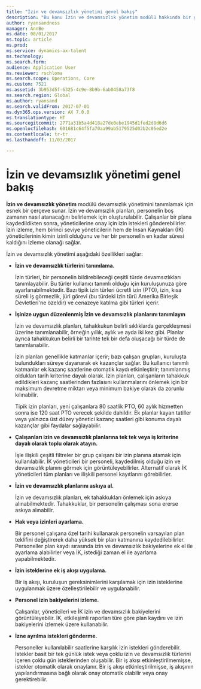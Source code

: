 ```yaml
---
title: "İzin ve devamsızlık yönetimi genel bakış"
description: "Bu konu İzin ve devamsızlık yönetim modülü hakkında bir genel bakış sağlar. Bu modül, devamsızlık yönetimini tanımlamak için esnek bir çerçeve sunar. İzin ve devamsızlık planları, personelin boş zamanın nasıl atanacağını belirlemek için oluşturulabilir."
author: ryansandness
manager: AnnBe
ms.date: 08/01/2017
ms.topic: article
ms.prod: 
ms.service: dynamics-ax-talent
ms.technology: 
ms.search.form: 
audience: Application User
ms.reviewer: rschloma
ms.search.scope: Operations, Core
ms.custom: 7521
ms.assetid: 3b953d5f-6325-4c9e-8b9b-6ab0458a73f8
ms.search.region: Global
ms.author: ryansand
ms.search.validFrom: 2017-07-01
ms.dyn365.ops.version: AX 7.0.0
ms.translationtype: HT
ms.sourcegitcommit: 2771a31b5a4d418a27de0ebe1945d1fed2d8d6d6
ms.openlocfilehash: 601681c64f5fa70aa99ab5179525d02b2c05ed2e
ms.contentlocale: tr-tr
ms.lasthandoff: 11/03/2017

---
```

# <a name="leave-and-absence-management-overview"></a>İzin ve devamsızlık yönetimi genel bakış

**İzin ve devamsızlık yönetim** modülü devamsızlık yönetimini tanımlamak için esnek bir çerçeve sunar. İzin ve devamsızlık planları, personelin boş zamanın nasıl atanacağını belirlemek için oluşturulabilir. Çalışanlar bir plana kaydedildikten sonra, yöneticilerine onay için izin istekleri gönderebilirler. İzin izleme, hem birinci seviye yöneticilerin hem de İnsan Kaynakları (İK) yöneticilerinin kimin izinli olduğunu ve her bir personelin en kadar süresi kaldığını izleme olanağı sağlar.  

İzin ve devamsızlık yönetimi aşağıdaki özellikleri sağlar: 

- **İzin ve devamsızlık türlerini tanımlama.**

    İzin türleri, bir personelin bildirebileceği çeşitli türde devamsızlıkları tanımlayabilir. Bu türler kullanıcı tanımlı olduğu için kuruluşunuza göre ayarlanabilmektedir. Bazı tipik izin türleri ücretli izin (PTO), izin, kısa süreli iş görmezlik, jüri görevi (bu türdeki izin türü Amerika Birleşik Devletleri'ne özeldir) ve cenazeye katılma gibi türleri içerir. 

- **İşinize uygun düzenlenmiş İzin ve devamsızlık planlarını tanımlayın**

    İzin ve devamsızlık planları, tahakkukun belirli sıklıklarda gerçekleşmesi üzerine tanımlanabilir, örneğin yıllık, aylık ve ayda iki kez gibi. Planlar ayrıca tahakkukun belirli bir tarihte tek bir defa oluşacağı bir türde de tanımlanabilir. 

    İzin planları genellikle katmanlar içerir; bazı çalışan grupları, kuruluşta bulundukları süreye dayanarak ek kazançlar sağlar. Bu kullanıcı tanımlı katmanlar ek kazanç saatlerine otomatik kaydı etkinleştirir; tanımlanmış oldukları tarih kriterine dayalı olarak. İzin planları, çalışanların tahakkuk edildikleri kazanç saatlerinden fazlasını kullanmalarını önlemek için bir maksimum devretme miktarı veya minimum bakiye olarak da zorunlu kılınabilir. 

    Tipik izin planları, yeni çalışanlara 80 saatlik PTO, 60 aylık hizmetten sonra ise 120 saat PTO verecek şekilde dahildir. Ek planlar kayan tatiller veya yalnızca üst düzey yönetici kazanç saatleri gibi konuma dayalı kazançlar gibi faydalar sağlayabilir.

- **Çalışanları izin ve devamsızlık planlarına tek tek veya iş kriterine dayalı olarak toplu olarak atayın.**

    İşle ilişkili çeşitli filtreler bir grup çalışanı bir izin planına atamak için kullanılabilir. İK yöneticileri bir personeli, kaydedilmiş olduğu izin ve devamsızlık planını görmek için görüntüleyebilirler. Alternatif olarak İK yöneticileri tüm planları ve ilişkili personel kayıtlarını görebilirler.

- **İzin ve devamsızlık planlarını askıya al.**

    İzin ve devamsızlık planları, ek tahakkukları önlemek için askıya alınabilmektedir. Tahakkuklar, bir personelin çalışması sona ererse askıya alınabilir.  

- **Hak veya izinleri ayarlama.**

    Bir personel çalışana özel tarihi kullanarak personelin varsayılan plan teklifini değiştirerek daha yüksek bir plan katmanına kaydedilebilirler. Personeller plan kaydı sırasında izin ve devamsızlık bakiyelerine ek el ile ayarlama alabilirler veya İK, istediği zaman el ile ayarlama yapabilmektedir. 

- **İzin isteklerine ek iş akışı uygulama.**

     Bir iş akışı, kuruluşun gereksinimlerini karşılamak için izin isteklerine uygulanmak üzere özelleştirilebilir ve uygulanabilir.  

- **Personel izin bakiyelerini izleme.**

    Çalışanlar, yöneticileri ve İK izin ve devamsızlık bakiyelerini görüntüleyebilir. İK, etkileşimli raporları türe göre plan kaydını ve izin bakiyelerini izlemek üzere kullanabilir. 

- **İzne ayrılma istekleri gönderme.**

    Personeller kullanılabilir saatlerine karşılık izin istekleri gönderebilir. İstekler basit bir tek günlük istek veya çoklu izin ve devamsızlık türlerini içeren çoklu gün isteklerinden oluşabilir. Bir iş akışı etkinleştirilmemişse, istekler otomatik olarak onaylanır. Bir iş akışı etkinleştirilmişse, iş akışının yapılandırmasına bağlı olarak onay otomatik olabilir veya onay gerektirebilir.

